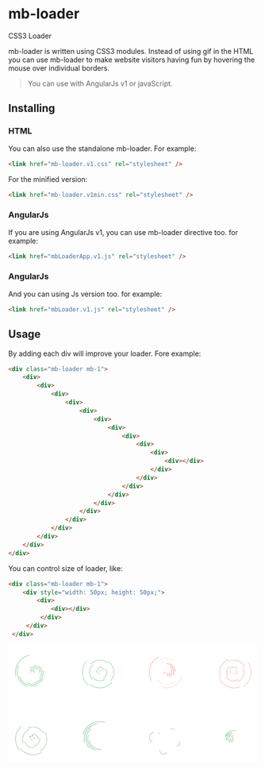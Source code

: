 # mb-loader
CSS3 Loader

mb-loader is written using CSS3 modules.
Instead of using gif in the HTML you can use mb-loader to make website visitors having fun by hovering the mouse over individual borders.

> You can use with AngularJs v1 or javaScript.

## Installing
### HTML
You can also use the standalone mb-loader. For example:
```html
<link href="mb-loader.v1.css" rel="stylesheet" />
```
For the minified version:
```html
<link href="mb-loader.v1min.css" rel="stylesheet" />
```
### AngularJs
If you are using AngularJs v1, you can use mb-loader directive too. for example:
```html
<link href="mbLoaderApp.v1.js" rel="stylesheet" />
```
### AngularJs
And you can using Js version too. for example:
```html
<link href="mbLoader.v1.js" rel="stylesheet" />
```

## Usage
By adding each div will improve your loader. Fore example:
```html
<div class="mb-loader mb-1">
    <div>
        <div>
            <div>
                <div>
                    <div>
                        <div>
                            <div>
                                <div>
                                    <div>
                                        <div>
                                            <div></div>
                                        </div>
                                    </div>
                                </div>
                            </div>
                        </div>
                    </div>
                </div>
            </div>
        </div>
    </div>
</div>
```
You can control size of loader, like:
```html
<div class="mb-loader mb-1">
    <div style="width: 50px; height: 50px;">
        <div>
            <div></div>
         </div>
     </div>
 </div>
```

![Image of Yaktocat](https://github.com/OkBayat/mb-loader/blob/master/mb-loader.v1.PNG)
